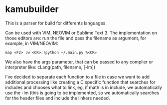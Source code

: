 # kamubuilder


This is a parser for build for differents languages.

Can be used with VIM, NEOVIM or Sublime Text 3. The implementation on those editors are: run the file and pass the filename as argument, for example, in VIM/NEOVIM:

    map <F2> :w <CR>:!python ~/.main.py %<CR>

We also have the args parameter, that can be passed to any compiler or interpreter like:
cLang(path, filename, [-lm])

I've decided to separate each function to a file in case we want to add additional processing like creating a C specific function that searches for includes and chooses what to link, eg, if math is in include, we automatically use the -lm (this is going to be implemented, so we automatically searches for the header files and include the linkers needed.
